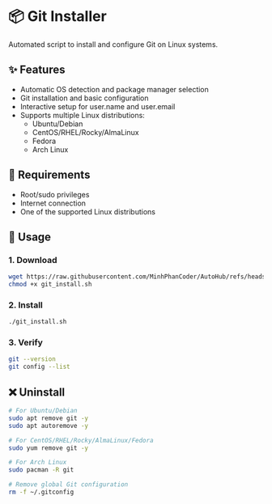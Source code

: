 # 📦 Git Installer

Automated script to install and configure Git on Linux systems.

## ✨ Features

- Automatic OS detection and package manager selection
- Git installation and basic configuration
- Interactive setup for user.name and user.email
- Supports multiple Linux distributions:
  - Ubuntu/Debian
  - CentOS/RHEL/Rocky/AlmaLinux
  - Fedora
  - Arch Linux

## 🔧 Requirements

- Root/sudo privileges
- Internet connection
- One of the supported Linux distributions

## 🚀 Usage

### 1. Download
```bash
wget https://raw.githubusercontent.com/MinhPhanCoder/AutoHub/refs/heads/master/git_install/git_install.sh
chmod +x git_install.sh
```

### 2. Install
```bash
./git_install.sh
```

### 3. Verify
```bash
git --version
git config --list
```

## ❌ Uninstall
```bash
# For Ubuntu/Debian
sudo apt remove git -y
sudo apt autoremove -y

# For CentOS/RHEL/Rocky/AlmaLinux/Fedora
sudo yum remove git -y

# For Arch Linux
sudo pacman -R git

# Remove global Git configuration
rm -f ~/.gitconfig
```